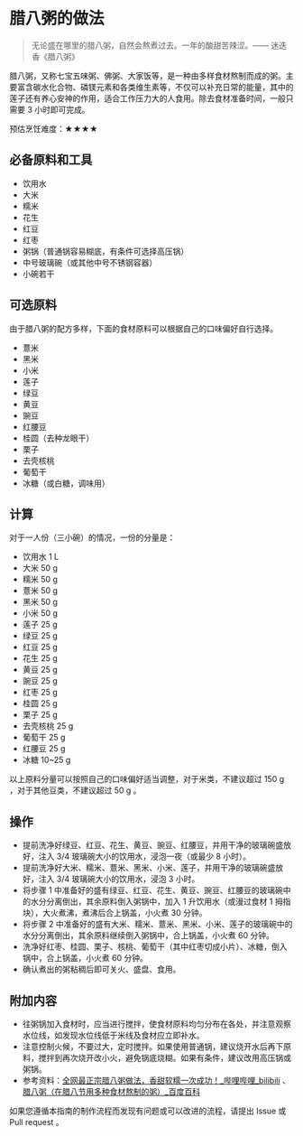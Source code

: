 # 腊八粥的做法

> 无论盛在哪里的腊八粥，自然会熬煮过去。一年的酸甜苦辣涩。—— 迷迭香《腊八粥》

腊八粥，又称七宝五味粥、佛粥、大家饭等，是一种由多样食材熬制而成的粥。主要富含碳水化合物、磷镁元素和各类维生素等，不仅可以补充日常的能量，其中的莲子还有养心安神的作用，适合工作压力大的人食用。除去食材准备时间，一般只需要 3 小时即可完成。

预估烹饪难度：★★★★

## 必备原料和工具

- 饮用水
- 大米
- 糯米
- 花生
- 红豆
- 红枣
- 粥锅（普通锅容易糊底，有条件可选择高压锅）
- 中号玻璃碗（或其他中号不锈钢容器）
- 小碗若干

## 可选原料

由于腊八粥的配方多样，下面的食材原料可以根据自己的口味偏好自行选择。

- 薏米
- 黑米
- 小米
- 莲子
- 绿豆
- 黄豆
- 豌豆
- 红腰豆
- 桂圆（去种龙眼干）
- 栗子
- 去壳核桃
- 葡萄干
- 冰糖（或白糖，调味用）

## 计算

对于一人份（三小碗）的情况，一份的分量是：

- 饮用水 1 L
- 大米 50 g
- 糯米 50 g
- 薏米 50 g
- 黑米 50 g
- 小米 50 g
- 莲子 25 g
- 绿豆 25 g
- 红豆 25 g
- 花生 25 g
- 黄豆 25 g
- 豌豆 25 g
- 红枣 25 g
- 桂圆 25 g
- 栗子 25 g
- 去壳核桃 25 g
- 葡萄干 25 g
- 红腰豆 25 g
- 冰糖 10~25 g

以上原料分量可以按照自己的口味偏好适当调整，对于米类，不建议超过 150 g ，对于其他豆类，不建议超过 50 g 。

## 操作

- 提前洗净好绿豆、红豆、花生、黄豆、豌豆、红腰豆，并用干净的玻璃碗盛放好，注入 3/4 玻璃碗大小的饮用水，浸泡一夜（或最少 8 小时）。
- 提前洗净好大米、糯米、薏米、黑米、小米、莲子，并用干净的玻璃碗盛放好，注入 3/4 玻璃碗大小的饮用水，浸泡 3 小时。
- 将步骤 1 中准备好的盛有绿豆、红豆、花生、黄豆、豌豆、红腰豆的玻璃碗中的水分分离倒出，其余原料倒入粥锅中，加入 1 升饮用水（或漫过食材 1 拇指块），大火煮沸，煮沸后合上锅盖，小火煮 30 分钟。
- 将步骤 2 中准备好的盛有大米、糯米、薏米、黑米、小米、莲子的玻璃碗中的水分分离倒出，其余原料继续倒入粥锅中，合上锅盖，小火煮 60 分钟。
- 洗净好红枣、桂圆、栗子、核桃、葡萄干（其中红枣切成小片）、冰糖，倒入锅中，合上锅盖，小火煮 60 分钟。
- 确认煮出的粥粘稠后即可关火、盛盘、食用。

## 附加内容

- 往粥锅加入食材时，应当进行搅拌，使食材原料均匀分布在各处，并注意观察水位线，如发现水位线低于米线及食材应立即补水。
- 注意控制火候，不要过大，定时搅拌。如果使用普通锅，建议烧开水后再下原料，搅拌到再次烧开改小火，避免锅底烧糊。如果有条件，建议改用高压锅或粥锅。
- 参考资料：[全网最正宗腊八粥做法，香甜软糯一次成功！\_哔哩哔哩\_bilibili](https://www.bilibili.com/video/BV1Mt411H7by/?spm_id_from=333.1391.0.0&vd_source=2a1baf3b15cd0eb7f9396b4ad2708e44) 、 [腊八粥（在腊八节用多种食材熬制的粥）_百度百科](https://baike.baidu.com/item/腊八粥/27200)

如果您遵循本指南的制作流程而发现有问题或可以改进的流程，请提出 Issue 或 Pull request 。